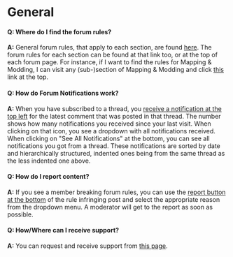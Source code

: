 # General

#### Q: Where do I find the forum rules?
**A:** General forum rules, that apply to each section, are found [here](http://www.minecraftforum.net/meta/rules).
The forum rules for each section can be found at that link too, or at the top of each forum page. For instance, if I want to find the rules for Mapping & Modding, I can visit any (sub-)section of Mapping & Modding and click [this](http://i.imgur.com/Yg0jDNK.png) link at the top.

#### Q: How do Forum Notifications work?
**A:** When you have subscribed to a thread, you [receive a notification at the top left](http://i.imgur.com/WxnB3wC.png) for the latest comment that was posted in that thread. The number shows how many notifications you received since your last visit. When clicking on that icon, you see a dropdown with all notifications received. When clicking on "See All Notifications" at the bottom, you can see all notifications you got from a thread. These notifications are sorted by date and hierarchically structured, indented ones being from the same thread as the less indented one above.

#### Q: How do I report content?
**A:** If you see a member breaking forum rules, you can use the [report button at the bottom](http://i.imgur.com/83Ll8US.png) of the rule infringing post and select the appropriate reason from the dropdown menu. A moderator will get to the report as soon as possible.

#### Q: How/Where can I receive support?
**A:** You can request and receive support from [this page](http://www.minecraftforum.net/meta/support).
